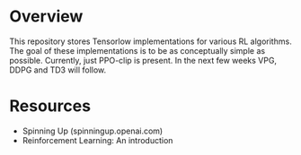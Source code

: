 # Overview
This repository stores Tensorlow implementations for various RL algorithms. The
goal of these implementations is to be as conceptually simple as possible.
Currently, just PPO-clip is present. In the next few weeks VPG, DDPG and TD3
will follow.

# Resources
- Spinning Up (spinningup.openai.com)
- Reinforcement Learning: An introduction